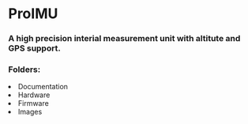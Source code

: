 # ProIMU 
### A high precision interial measurement unit with altitute and GPS support.


### Folders:

<li>Documentation</li>
<li>Hardware</li>
<li>Firmware</li>
<li>Images</li>






